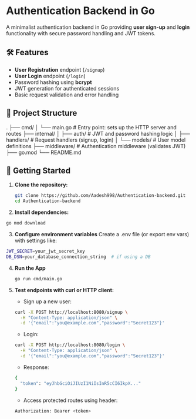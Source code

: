 # Authentication Backend in Go

A minimalist authentication backend in Go providing **user sign-up** and **login** functionality with secure password handling and JWT tokens.

## 🛠️ Features

- **User Registration** endpoint (`/signup`)
- **User Login** endpoint (`/login`)
- Password hashing using **bcrypt**
- JWT generation for authenticated sessions
- Basic request validation and error handling

## 📁 Project Structure
.
├── cmd/
│ └── main.go # Entry point: sets up the HTTP server and routes
├── internal/
│ ├── auth/ # JWT and password hashing logic
│ ├── handlers/ # Request handlers (signup, login)
│ └── models/ # User model definitions
├── middleware/ # Authentication middleware (validates JWT)
├── go.mod
└── README.md


## 🚀 Getting Started

1. **Clone the repository:**
   ```bash
   git clone https://github.com/Aadesh998/Authentication-backend.git
   cd Authentication-backend
   
2. **Install dependencies:**
  ```bash
  go mod download
```

3. **Configure environment variables**
Create a .env file (or export env vars) with settings like:
  ```bash
  JWT_SECRET=your_jwt_secret_key
  DB_DSN=your_database_connection_string  # if using a DB
  ```

4. **Run the App**
   ```bash
   go run cmd/main.go
   ```

5. **Test endpoints with curl or HTTP client:**
   * Sign up a new user:
    ```bash
    curl -X POST http://localhost:8080/signup \
      -H "Content-Type: application/json" \
      -d '{"email":"you@example.com","password":"Secret123"}'
    ```
   * Login:
    ```bash
    curl -X POST http://localhost:8080/login \
      -H "Content-Type: application/json" \
      -d '{"email":"you@example.com","password":"Secret123"}'
    ```
   * Response:
    ```bash
    {
      "token": "eyJhbGciOiJIUzI1NiIsInR5cCI6IkpX..."
    }
    ```
   * Access protected routes using header:
    ```bash
    Authorization: Bearer <token>
    ```
